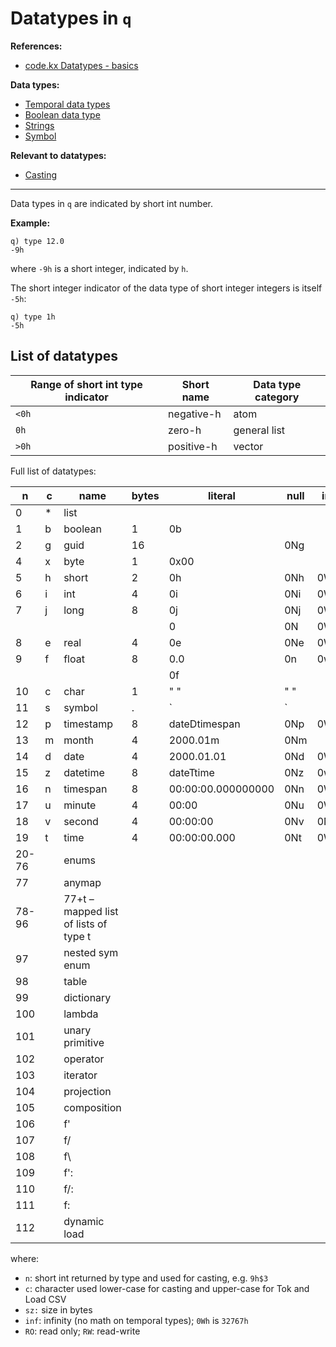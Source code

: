 # Datatypes in `q`

**References:**
- [code.kx Datatypes - basics][kx_datatypes]

**Data types:**
- [Temporal data types](temporal_data.md)
- [Boolean data type](boolean.md)
- [Strings](string.md)
- [Symbol](symbol.md)

**Relevant to datatypes:**
- [Casting](casting.md)


------------------------------------------------------------


Data types in `q` are indicated by short int number.


**Example:**

~~~~
q) type 12.0
-9h
~~~~

where `-9h` is a short integer, indicated by `h`.


The short integer indicator of the data type of short integer integers is itself `-5h`:

~~~~
q) type 1h
-5h
~~~~


## List of datatypes



| Range of short int type indicator | Short name   | Data type category |
| --------------------------------- | ------------ | ------------------ |
|          `<0h`                    |  negative-h  | atom               |
|          `0h`                     |  zero-h      | general list       |
|          `>0h`                    |  positive-h  | vector             |


Full list of datatypes:


|   n    |  c  |                 name                  |  bytes |       literal       | null | inf  |
| ------ | --- | ------------------------------------- | ------ | ------------------- | ---- | ---- |
| 0      |  *  | list                                  |        |                     |      |      |
| 1      |  b  | boolean                               |  1     |  0b                 |      |      |
| 2      |  g  | guid                                  |  16    |                     | 0Ng  |      |
| 4      |  x  | byte                                  |  1     |  0x00               |      |      |
| 5      |  h  | short                                 |  2     |  0h                 | 0Nh  | 0Wh  |
| 6      |  i  | int                                   |  4     |  0i                 | 0Ni  | 0Wi  |
| 7      |  j  | long                                  |  8     |  0j                 | 0Nj  | 0Wj  |
|        |     |                                       |        |  0                  | 0N   | 0W   |
| 8      |  e  | real                                  |  4     |  0e                 | 0Ne  | 0We  |
| 9      |  f  | float                                 |  8     |  0.0                | 0n   | 0w   |
|        |     |                                       |        |  0f                 |      |      |
| 10     |  c  | char                                  |  1     |  " "                | " "  |      |
| 11     |  s  | symbol                                |  .     |  `                  | `    |      |
| 12     |  p  | timestamp                             |  8     |  dateDtimespan      | 0Np  | 0Wp  |
| 13     |  m  | month                                 |  4     |  2000.01m           | 0Nm  |      |
| 14     |  d  | date                                  |  4     |  2000.01.01         | 0Nd  | 0Wd  |
| 15     |  z  | datetime                              |  8     |  dateTtime          | 0Nz  | 0wz  |
| 16     |  n  | timespan                              |  8     |  00:00:00.000000000 | 0Nn  | 0Wn  |
| 17     |  u  | minute                                |  4     |  00:00              | 0Nu  | 0Wu  |
| 18     |  v  | second                                |  4     |  00:00:00           | 0Nv  | 0Nv  |
| 19     |  t  | time                                  |  4     |  00:00:00.000       | 0Nt  | 0Wt  |
| 20-76  |     | enums                                 |        |                     |      |      |
| 77     |     | anymap                                |
| 78-96  |     | 77+t – mapped list of lists of type t |
| 97     |     | nested sym enum                       |
| 98     |     | table                                 |
| 99     |     | dictionary                            |
| 100    |     | lambda                                |
| 101    |     | unary primitive                       |
| 102    |     | operator                              |
| 103    |     | iterator                              |
| 104    |     | projection                            |
| 105    |     | composition                           |
| 106    |     | f'                                    |
| 107    |     | f/                                    |
| 108    |     | f\                                    |
| 109    |     | f':                                   |
| 110    |     | f/:                                   |
| 111    |     | f\:                                   |
| 112    |     |  dynamic load                         |

where:
- `n`: short int returned by type and used for casting, e.g. `9h$3`
- `c`: character used lower-case for casting and upper-case for Tok and Load CSV
- `sz:` size in bytes
- `inf`: infinity (no math on temporal types); `0Wh` is `32767h`
- `RO`: read only; `RW`: read-write


[kx_datatypes]: https://code.kx.com/q/basics/datatypes/
